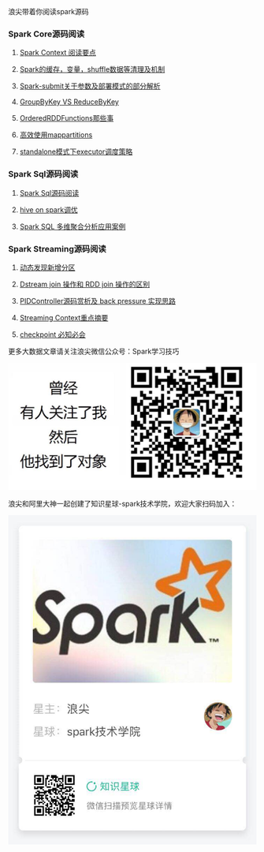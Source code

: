 
浪尖带着你阅读spark源码

### Spark Core源码阅读
1. [Spark Context 阅读要点](core/SparkContextsReadPoints.md)

2. [Spark的缓存，变量，shuffle数据等清理及机制](core/AboutContextCleaner.md)

3. [Spark-submit关于参数及部署模式的部分解析](core/AboutSparkSubmit.md)

4. [GroupByKey VS ReduceByKey](core/ReduceByKeyAndGroupByKey.md)

5. [OrderedRDDFunctions那些事](core/AboutOrderedRDDFunctions.md)

6. [高效使用mappartitions](core/AboutMappartition.md)

7. [standalone模式下executor调度策略](core/ScheduleExecutorsOnWorkers.md)

### Spark Sql源码阅读

1. [Spark Sql源码阅读](sql/README.md)

2. [hive on spark调优](sql/TuneHiveOnSpark.md)

3. [Spark SQL 多维聚合分析应用案例](sql/Multi-DimensionalAggregation.md)

### Spark Streaming源码阅读

1. [动态发现新增分区](streaming/DiscoverNewPartition.md)

2. [Dstream join 操作和 RDD join 操作的区别](streaming/DStreamJoinVSRddJoin.md)

3. [PIDController源码赏析及 back pressure 实现思路](./core/PIDController.md)

4. [Streaming Context重点摘要](streaming/AboutStreamContext.md)

5. [checkpoint 必知必会](streaming/AboutCheckPoint.md)

更多大数据文章请关注浪尖微信公众号：Spark学习技巧

![image](./微信公众号.jpg)

浪尖和阿里大神一起创建了知识星球-spark技术学院，欢迎大家扫码加入：

![image](./知识星球.jpg)